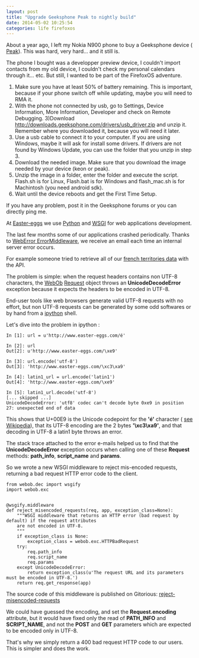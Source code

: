 ```yaml
---
layout: post
title: "Upgrade Geeksphone Peak to nightly build"
date: 2014-05-02 10:25:54
categories: life firefoxos
---
```



About a year ago, I left my Nokia N900 phone to buy a Geeksphone device (
<a href="http://www.geeksphone.com/other-devices-2/">Peak<a>). This was hard, very hard… and it still is.

The phone I bought was a developper preview device, I couldn't import contacts from my old device, I couldn't check my
personal calendars through it… etc. But still, I wanted to be part of the FirefoxOS adventure.




1) Make sure you have at least 50% of battery remaining. This is important, because if your phone switch off while updating, maybe you will need to RMA it.
2) With the phone not connected by usb, go to Settings, Device Information, More Information, Developer and check on Remote Debugging.
3)Download http://downloads.geeksphone.com/drivers/usb_driver.zip and unzip it. Remember where you downloaded it, because you will need it later.
4) Use a usb cable to connect it to your computer. If you are using Windows, maybe it will ask for install some drivers. If drivers are not found by Windows Update, you can use the folder that you unzip in step 3.
5) Download the needed image.  Make sure that you download the image needed by your device (keon or peak).
6) Unzip the image in a folder, enter the folder and execute the script. Flash.sh is for Linux, Flash.bat is for Windows and flash_mac.sh is for Machintosh (you need android sdk).
7) Wait until the device reboots and get the First Time Setup.

If you have any problem, post it in the Geeksphone forums or you can directly ping me.
















At [Easter-eggs](http://www.easter-eggs.com/) we use [Python](http://www.python.org/) and
[WSGI](http://wsgi.readthedocs.org/en/latest/) for web applications development.

The last few months some of our applications crashed periodically. Thanks to
[WebError ErrorMiddleware](https://github.com/Pylons/weberror), we receive an email each time an internal server error
occurs.

For example someone tried to retrieve all of our [french territories data](http://ou.comarquage.fr) with the API.

The problem is simple: when the request headers contains non UTF-8 characters, the [WebOb](http://webob.org/)
[Request](http://docs.webob.org/en/latest/modules/webob.html) object throws an **UnicodeDecodeError** exception because
it expects the headers to be encoded in UTF-8.

End-user tools like web browsers generate valid UTF-8 requests with no effort, but non UTF-8 requests can be generated
by some odd softwares or by hand from a [ipython](http://ipython.org/) shell.

Let's dive into the problem in ipython :

    In [1]: url = u'http://www.easter-eggs.com/é'

    In [2]: url
    Out[2]: u'http://www.easter-eggs.com/\xe9'

    In [3]: url.encode('utf-8')
    Out[3]: 'http://www.easter-eggs.com/\xc3\xa9'

    In [4]: latin1_url = url.encode('latin1')
    Out[4]: 'http://www.easter-eggs.com/\xe9'

    In [5]: latin1_url.decode('utf-8')
    [... skipped ...]
    UnicodeDecodeError: 'utf8' codec can't decode byte 0xe9 in position 27: unexpected end of data

This shows that U+00E9 is the Unicode codepoint for the **'é'** character (
[see Wikipedia](http://en.wikipedia.org/wiki/%C3%89#Character_mappings)), that its UTF-8 encoding are the 2 bytes
**'\xc3\xa9'**, and that decoding in UTF-8 a latin1 byte throws an error.

The stack trace attached to the error e-mails helped us to find that the **UnicodeDecodeError** exception occurs when
calling one of these **Request** methods: **path_info**, **script_name** and **params**.

So we wrote a new WSGI middleware to reject mis-encoded requests, returning a bad request HTTP error code to the client.

    from webob.dec import wsgify
    import webob.exc


    @wsgify.middleware
    def reject_misencoded_requests(req, app, exception_class=None):
        """WSGI middleware that returns an HTTP error (bad request by default) if the request attributes
        are not encoded in UTF-8.
        """
        if exception_class is None:
            exception_class = webob.exc.HTTPBadRequest
        try:
            req.path_info
            req.script_name
            req.params
        except UnicodeDecodeError:
            return exception_class(u'The request URL and its parameters must be encoded in UTF-8.')
        return req.get_response(app)

The source code of this middleware is published on Gitorious:
[reject-misencoded-requests](https://gitorious.org/wsgi-bricks/reject-misencoded-requests/)

We could have guessed the encoding, and set the **Request.encoding** attribute, but it would have fixed only the read
of **PATH_INFO** and **SCRIPT_NAME**, and not the **POST** and **GET** parameters which are expected to be encoded only
in UTF-8.

That's why we simply return a 400 bad request HTTP code to our users. This is simpler and does the work.
